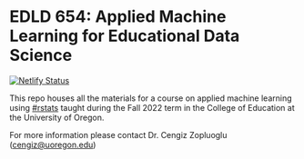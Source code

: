 # EDLD 654: Applied Machine Learning for Educational Data Science

[![Netlify Status](https://api.netlify.com/api/v1/badges/ab0ce3c8-c477-4f82-a0ee-037dc555cb61/deploy-status)](https://app.netlify.com/sites/edld654-fall22/deploys)

This repo houses all the materials for a course on applied machine learning using [#rstats](https://twitter.com/hashtag/rstats) taught during the Fall 2022 term in the College of Education at the University of Oregon. 

For more information please contact Dr. Cengiz Zopluoglu (cengiz@uoregon.edu)
